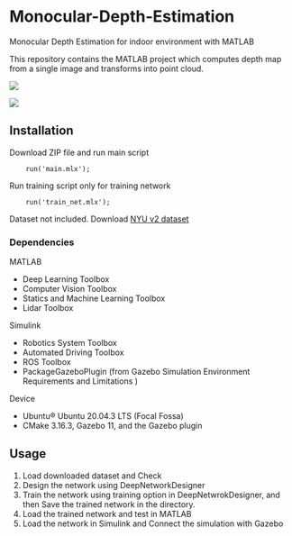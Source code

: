 # Monocular-Depth-Estimation
 Monocular Depth Estimation for indoor environment with MATLAB

This repository contains the MATLAB project which computes depth map from a single image and transforms into point cloud.


![](figures/Improvement_vs_FPS.png)

<img src="https://img.shields.io/badge/아이콘내용-바탕색?style=flat&logo=로고이름&logoColor=white"/>

## Installation ##

Download ZIP file and run main script
```shell
    run('main.mlx');
```
Run training script only for training network
```shell
    run('train_net.mlx');
```
Dataset not included. Download [NYU v2 dataset](https://cs.nyu.edu/~silberman/datasets/nyu_depth_v2.html) 

### Dependencies ###
MATLAB
* Deep Learning Toolbox
* Computer Vision Toolbox
* Statics and Machine Learning Toolbox
* Lidar Toolbox

Simulink
* Robotics System Toolbox
* Automated Driving Toolbox
* ROS Toolbox
* PackageGazeboPlugin (from Gazebo Simulation Environment Requirements and Limitations )

Device
* Ubuntu® Ubuntu 20.04.3 LTS (Focal Fossa)
* CMake 3.16.3, Gazebo 11, and the Gazebo plugin


## Usage ##
1. Load downloaded dataset and Check
2. Design the network using DeepNetworkDesigner
3. Train the network using training option in DeepNetwrokDesigner, and then Save the trained network in the directory.
4. Load the trained network and test in MATLAB
5. Load the network in Simulink and Connect the simulation with Gazebo
